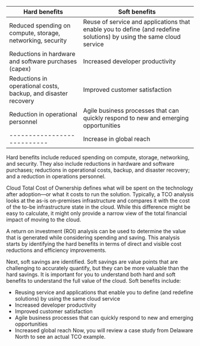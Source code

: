 | Hard benefits                                                  | Soft benefits                                                                                                                             |
| -------------------------------------------------------------- | ----------------------------------------------------------------------------------------------------------------------------------------- |
| Reduced spending on compute, storage, networking, security     | Reuse of service and applications that enable you to define (and redefine solutions) by using the same cloud service |
| Reductions in hardware and software purchases (capex)          | Increased developer productivity                                                                                                          |
| Reductions in operational costs, backup, and disaster recovery | Improved customer satisfaction                                                                                                            |
| Reduction in operational personnel                             | Agile business processes that can quickly respond to new and emerging opportunities                                                       |
| ---------------------------                                    | Increase in global reach                                                                                                                  |

Hard benefits include reduced spending on compute, storage, networking, and security. They also 
include reductions in hardware and software purchases; reductions in operational costs, backup, 
and disaster recovery; and a reduction in operations personnel.

Cloud Total Cost of Ownership defines what will be spent on the technology after adoption—or what it costs to run the solution. Typically, a TCO analysis looks at the as-is on-premises infrastructure and compares it with the cost of the to-be infrastructure state in the cloud. While this difference might be easy to calculate, it might only provide a narrow view of the total financial impact of moving to the cloud.

A return on investment (ROI) analysis can be used to determine the value that is generated while considering spending and saving. This analysis starts by identifying the hard benefits in terms of direct and visible cost reductions and efficiency improvements.

Next, soft savings are identified. Soft savings are value points that are challenging to accurately quantify, but they can be more valuable than the hard savings. It is important for you to understand both hard and soft benefits to understand the full value of the cloud. Soft benefits include:
- Reusing service and applications that enable you to define (and redefine solutions) by using the same cloud service
- Increased developer productivity
- Improved customer satisfaction 
- Agile business processes that can quickly respond to new and emerging opportunities
- Increased global reach
Now, you will review a case study from Delaware North to see an actual TCO example.

